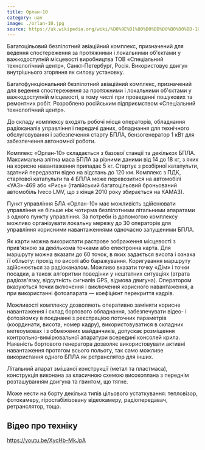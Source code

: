 ```yaml
---
title: Орлан-10
category: uav
image: ./orlan-10.jpg
source: https://uk.wikipedia.org/wiki/%D0%9E%D1%80%D0%BB%D0%B0%D0%BD-10
---
```


Багатоцільовий безпілотний авіаційний комплекс, призначений для ведення спостереження за протяжними і локальними об'єктами у важкодоступній місцевості виробництва ТОВ «Спеціальний технологічний центр», Санкт-Петербург, Росія. Використовує двигун внутрішнього згоряння як силову установку.

Багатофункціональний безпілотний авіаційний комплекс, призначений для ведення спостереження за протяжними і локальними об'єктами у важкодоступній місцевості, в тому числі при проведенні пошукових та ремонтних робіт. Розроблено російським підприємством «Спеціальний технологічний центр».

До складу комплексу входять робочі місця операторів, обладнання радіоканалів управління і передачі даних, обладнання для технічного обслуговування і забезпечення старту БПЛА, бензогенератор 1 кВт для забезпечення автономної роботи.

Комплекс «Орлан-10» складається з базової станції та декількох БПЛА. Максимальна злітна маса БПЛА за різними даними від 14 до 18 кг, з яких на корисне навантаження припадає 5 кг. Стартує з розбірної катапульти, здатний передавати відео на відстань до 120 км. Комплекс з ПДК, стартової катапульти та 4 БПЛА може перевозитися на автомобілі «УАЗ»-469 або «Рись» (італійський багатоцільовий броньований автомобіль Iveco LMV, що з кінця 2010 року збирається на КАМАЗ).

Пункт управління БЛА «Орлан-10» має можливість здійснювати управління не більше ніж чотирма безпілотними літальними апаратами з одного пункту управління. За потреби із допомогою комплексу можливо організувати локальну мережу до 30 операторів для управління корисними навантаженнями одночасно запущеними БПЛА.

Як карти можна використати растрове зображення місцевості з прив'язкою за декількома точками або електронна карта. Для маршруту можна вказати до 60 точок, в яких задається висота і ознака її обльоту: прохід по висоті або баражування. Коригування маршруту здійснюється за радіоканалом. Можливо вказати точку «Дім» і точки посадки, а також алгоритми поведінки у нештатних ситуаціях (втрата радіозв'язку, відсутність сигналів GPS, відмова двигуна). Оператором вказуються точки включення і виключення корисного навантаження, а при використанні фотоапарата — коефіцієнт перекриття кадрів.

Можливості комплексу дозволяють оперативно заміняти корисне навантаження і склад бортового обладнання, забезпечувати відео- і фотозйомку в поєднанні з реєстрацією поточних параметрів (координати, висота, номер кадру), використовуватися в складних метеоумовах і з обмежених майданчиків, допускає розміщення контрольно-вимірювальної апаратури всередині консолей крила. Наявність бортового генератора дозволяє використовувати активні навантаження протягом всього польоту, так само можливе використання одного БПЛА як ретранслятор для інших.

Літальний апарат змішаної конструкції (метал та пластмаса), конструкція виконана за класичною схемою високоплана з переднім розташуванням двигуна та гвинтом, що тягне.

Може нести на борту декілька типів цільового устаткування: тепловізор, фотокамеру, гіростабілізовану відеокамеру, радіопередавач, ретранслятор, тощо.

## Відео про техніку

https://youtu.be/XycHb-MkJpA
